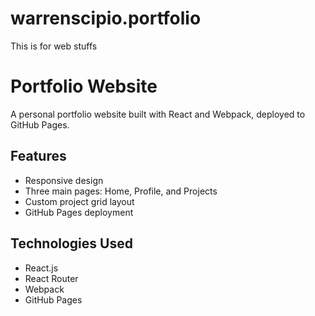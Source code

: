 # warrenscipio.portfolio
This is for web stuffs

# Portfolio Website

A personal portfolio website built with React and Webpack, deployed to GitHub Pages.

## Features

- Responsive design
- Three main pages: Home, Profile, and Projects
- Custom project grid layout
- GitHub Pages deployment

## Technologies Used

- React.js
- React Router
- Webpack
- GitHub Pages
